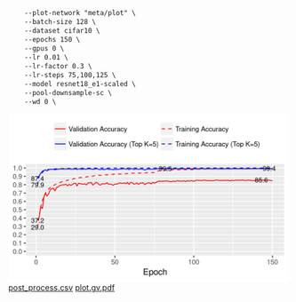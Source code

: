 ```
    --plot-network "meta/plot" \
    --batch-size 128 \
    --dataset cifar10 \
    --epochs 150 \
    --gpus 0 \
    --lr 0.01 \
    --lr-factor 0.3 \
    --lr-steps 75,100,125 \
    --model resnet18_e1-scaled \
    --pool-downsample-sc \
    --wd 0 \
```
![acc.png](acc.png)
[post_process.csv](post_process.csv)
[plot.gv.pdf](plot.gv.pdf)
